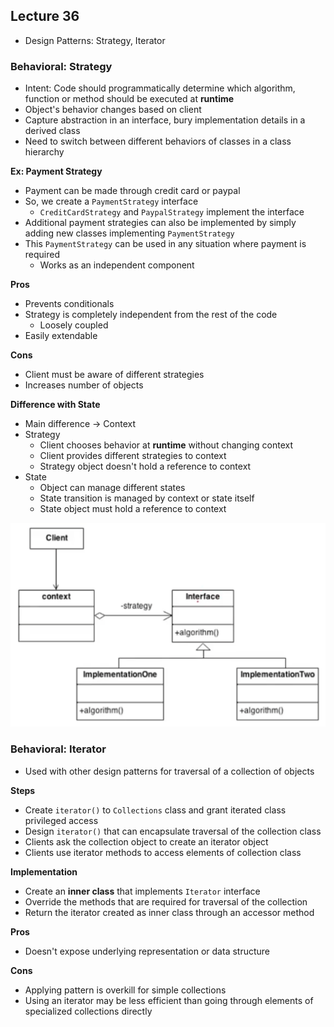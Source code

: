 ## Lecture 36
- Design Patterns: Strategy, Iterator

### Behavioral: Strategy
- Intent: Code should programmatically determine which algorithm, function or method should be executed at **runtime**
- Object's behavior changes based on client
- Capture abstraction in an interface, bury implementation details in a derived class
- Need to switch between different behaviors of classes in a class hierarchy

**Ex: Payment Strategy**
- Payment can be made through credit card or paypal
- So, we create a `PaymentStrategy` interface
	- `CreditCardStrategy` and `PaypalStrategy` implement the interface
- Additional payment strategies can also be implemented by simply adding new classes implementing `PaymentStrategy`
- This `PaymentStrategy` can be used in any situation where payment is required
	- Works as an independent component

**Pros**
- Prevents conditionals
- Strategy is completely independent from the rest of the code
	- Loosely coupled
- Easily extendable

**Cons**
- Client must be aware of different strategies
- Increases number of objects

**Difference with State**
- Main difference -> Context
- Strategy
	- Client chooses behavior at **runtime** without changing context
	- Client provides different strategies to context
	- Strategy object doesn't hold a reference to context
- State
	- Object can manage different states
	- State transition is managed by context or state itself
	- State object must hold a reference to context

![strategy](../imgs/Strategy%20Pattern.png)

### Behavioral: Iterator
- Used with other design patterns for traversal of a collection of objects

**Steps**
- Create `iterator()` to `Collections` class and grant iterated class privileged access
- Design `iterator()` that can encapsulate traversal of the collection class
- Clients ask the collection object to create an iterator object
- Clients use iterator methods to access elements of collection class

**Implementation**
- Create an **inner class** that implements `Iterator` interface
- Override the methods that are required for traversal of the collection
- Return the iterator created as inner class through an accessor method

**Pros**
- Doesn't expose underlying representation or data structure

**Cons**
- Applying pattern is overkill for simple collections
- Using an iterator may be less efficient than going through elements of specialized collections directly